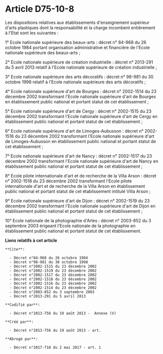 # Article D75-10-8

Les dispositions relatives aux établissements d'enseignement supérieur d'arts plastiques dont la responsabilité et la charge
incombent entièrement à l'Etat sont les suivantes :

1° Ecole nationale supérieure des beaux-arts : décret n° 84-968 du 26 octobre 1984 portant organisation administrative et
financière de l'Ecole nationale supérieure des beaux-arts ;

2° Ecole nationale supérieure de création industrielle : décret n° 2013-291 du 5 avril 2013 relatif à l'Ecole nationale
supérieure de création industrielle ;

3° Ecole nationale supérieure des arts décoratifs : décret n° 98-981 du 30 octobre 1998 relatif à l'Ecole nationale
supérieure des arts décoratifs ;

4° Ecole nationale supérieure d'art de Bourges : décret n° 2002-1514 du 23 décembre 2002 transformant l'Ecole nationale
supérieure d'art de Bourges en établissement public national et portant statut de cet établissement ;

5° Ecole nationale supérieure d'art de Cergy : décret n° 2002-1515 du 23 décembre 2002 transformant l'Ecole nationale
supérieure d'art de Cergy en établissement public national et portant statut de cet établissement ;

6° Ecole nationale supérieure d'art de Limoges-Aubusson : décret n° 2002-1516 du 23 décembre 2002 transformant l'Ecole
nationale supérieure d'art de Limoges-Aubusson en établissement public national et portant statut de cet établissement ;

7° Ecole nationale supérieure d'art de Nancy : décret n° 2002-1517 du 23 décembre 2002 transformant l'Ecole nationale
supérieure d'art de Nancy en établissement public national et portant statut de cet établissement ;

8° Ecole pilote internationale d'art et de recherche de la Villa Arson : décret n° 2002-1518 du 23 décembre 2002 transformant
l'Ecole pilote internationale d'art et de recherche de la Villa Arson en établissement public national et portant statut de
cet établissement intitulé Villa Arson ;

9° Ecole nationale supérieure d'art de Dijon : décret n° 2002-1519 du 23 décembre 2002 transformant l'Ecole nationale
supérieure d'art de Dijon en établissement public national et portant statut de cet établissement ;

10° Ecole nationale de la photographie d'Arles : décret n° 2003-852 du 3 septembre 2003 érigeant l'Ecole nationale de la
photographie en établissement public national et portant statut de cet établissement.

**Liens relatifs à cet article**

	**Cite**:

	  - Décret n°84-968 du 26 octobre 1984
	  - Décret n°98-981 du 30 octobre 1998
	  - Décret n°2002-1515 du 23 décembre 2002
	  - Décret n°2002-1519 du 23 décembre 2002
	  - Décret n°2002-1517 du 23 décembre 2002
	  - Décret n°2002-1518 du 23 décembre 2002
	  - Décret n°2002-1516 du 23 décembre 2002
	  - Décret n°2002-1514 du 23 décembre 2002
	  - Décret n°2003-852 du 3 septembre 2003
	  - Décret n°2013-291 du 5 avril 2013

	**Codifié par**:

	  - Décret n°2013-756 du 19 août 2013 -  Annexe (V)

	**Créé par**:

	  - Décret n°2013-756 du 19 août 2013 - art.

	**Abrogé par**:

	  - Décret n°2017-718 du 2 mai 2017 - art. 1
